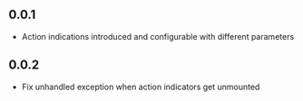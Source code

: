 ## 0.0.1
* Action indications introduced and configurable with different parameters

## 0.0.2
* Fix unhandled exception when action indicators get unmounted
